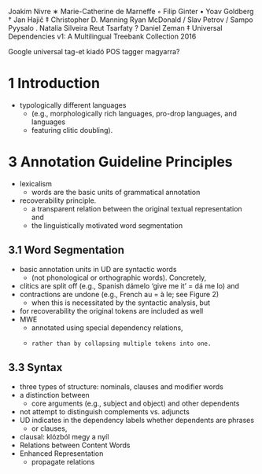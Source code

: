 Joakim Nivre ∗ Marie-Catherine de Marneffe ◦ Filip Ginter • Yoav Goldberg †
    Jan Hajič ‡ Christopher D. Manning  Ryan McDonald / Slav Petrov / Sampo
    Pyysalo . Natalia Silveira  Reut Tsarfaty ? Daniel Zeman ‡
Universal Dependencies v1: A Multilingual Treebank Collection
2016

Google universal tag-et kiadó POS tagger magyarra?

# 1 Introduction

* typologically different languages 
  * (e.g., morphologically rich languages, pro-drop languages, and languages
  * featuring clitic doubling).

# 3 Annotation Guideline Principles

* lexicalism
  * words are the basic units of grammatical annotation
* recoverability principle.
  * a transparent relation between the original textual representation and
  * the linguistically motivated word segmentation

## 3.1 Word Segmentation

* basic annotation units in UD are syntactic words 
  * (not phonological or orthographic words). Concretely,
* clitics are split off (e.g., Spanish dámelo ‘give me it’ = dá me lo) and
* contractions are undone (e.g., French au = à le; see Figure 2) 
  * when this is necessitated by the syntactic analysis, but 
* for recoverability the original tokens are included as well
* MWE 
  * annotated using special dependency relations, 
  *     rather than by collapsing multiple tokens into one.

## 3.3 Syntax

* three types of structure: nominals, clauses and modifier words
* a distinction between 
  * core arguments (e.g., subject and object) and other dependents
* not attempt to distinguish complements vs.  adjuncts
* UD indicates in the dependency labels whether dependents are phrases 
  * or clauses,
* clausal: klózból megy a nyíl
* Relations between Content Words
* Enhanced Representation
  * propagate relations
